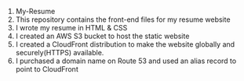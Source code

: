1. My-Resume
2. This repository contains the front-end files for my resume website
3. I wrote my resume in HTML & CSS
4. I created an AWS S3 bucket to host the static website
5. I created a CloudFront distribution to make the website globally and securely(HTTPS) available.
6. I purchased a domain name on Route 53 and used an alias record to point to CloudFront

